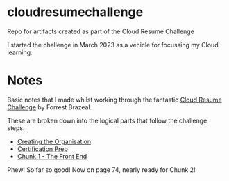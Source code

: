 # cloudresumechallenge
Repo for artifacts created as part of the Cloud Resume Challenge

I started the challenge in March 2023 as a vehicle for focussing my Cloud learning.

# Notes
Basic notes that I made whilst working through the fantastic [Cloud Resume Challenge](https://cloudresumechallenge.dev/docs/the-challenge/) by Forrest Brazeal.

These are broken down into the logical parts that follow the challenge steps.


- [Creating the Organisation](create-org.md)
- [Certification Prep](certprep.md)
- [Chunk 1 - The Front End](frontend.md)

Phew! So far so good!  Now on page 74, nearly ready for Chunk 2!
